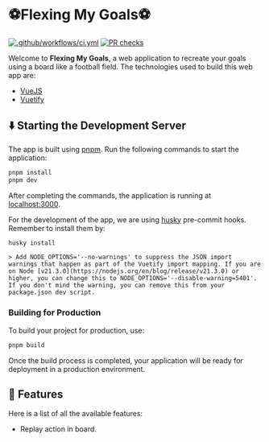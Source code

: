 # ⚽Flexing My Goals⚽

[![.github/workflows/ci.yml](https://github.com/manuelarte/flexingmygoals/actions/workflows/ci.yml/badge.svg)](https://github.com/manuelarte/flexingmygoals/actions/workflows/ci.yml)
[![PR checks](https://github.com/manuelarte/flexingmygoals/actions/workflows/pr-checks.yml/badge.svg)](https://github.com/manuelarte/flexingmygoals/actions/workflows/pr-checks.yml)

Welcome to **Flexing My Goals**, a web application to recreate your goals using a board like a football field.
The technologies used to build this web app are:

+ [VueJS][vuejs]
+ [Vuetify][vuetify]

## ⬇️ Starting the Development Server

The app is built using [pnpm](https://pnpm.io/).
Run the following commands to start the application:

```bash
pnpm install
pnpm dev
```

After completing the commands, the application is running at [localhost:3000](http://localhost:3000).

For the development of the app, we are using [husky][husky] pre-commit hooks. Remember to install them by:

```bash
husky install
```

```text
> Add NODE_OPTIONS='--no-warnings' to suppress the JSON import warnings that happen as part of the Vuetify import mapping. If you are on Node [v21.3.0](https://nodejs.org/en/blog/release/v21.3.0) or higher, you can change this to NODE_OPTIONS='--disable-warning=5401'. If you don't mind the warning, you can remove this from your package.json dev script.
```

### Building for Production

To build your project for production, use:

```bash
pnpm build
```

Once the build process is completed, your application will be ready for deployment in a production environment.

## 🚀 Features

Here is a list of all the available features:

+ Replay action in board.

[husky]: https://typicode.github.io/husky/
[vuejs]: https://vuejs.org
[vuetify]: https://vuetifyjs.com
